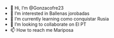 - 👋 Hi, I’m @Gonzacofre23
- 👀 I’m interested in Ballenas jorobadas
- 🌱 I’m currently learning como conquistar Rusia
- 💞️ I’m looking to collaborate on El PT
- 📫 How to reach me Mariposa

<!---
Gonzacofre23/Gonzacofre23 is a ✨ special ✨ repository because its `README.md` (this file) appears on your GitHub profile.
You can click the Preview link to take a look at your changes.
--->
